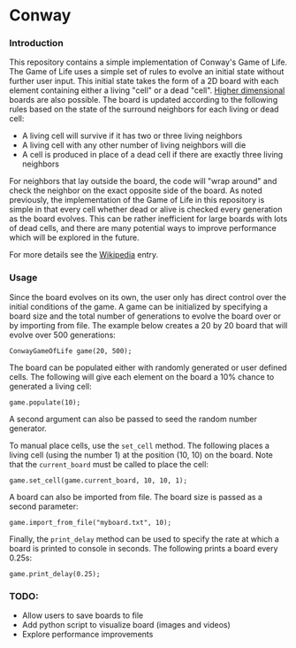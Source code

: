# Conway

### Introduction
This repository contains a simple implementation of Conway's Game of Life. The Game of Life uses a simple set of rules to evolve an initial state without further user input. This initial state takes the form of a 2D board with each element containing either a living "cell" or a dead "cell". [Higher dimensional](https://github.com/bruzewskis/HyperLife)  boards are also possible. The board is updated according to the following rules based on the state of the surround neighbors for each living or dead cell: 

* A living cell will survive if it has two or three living neighbors
* A living cell with any other number of living neighbors will die 
* A cell is produced in place of a dead cell if there are exactly three living neighbors

For neighbors that lay outside the board, the code will "wrap around" and check the neighbor on the exact opposite side of the board. As noted previously, the implementation of the Game of Life in this repository is simple in that every cell whether dead or alive is checked every generation as the board evolves. This can be rather inefficient for large boards with lots of dead cells, and there are many potential ways to improve performance which will be explored in the future. 

For more details see the [Wikipedia](https://en.wikipedia.org/wiki/Conway%27s_Game_of_Life) entry.

### Usage
Since the board evolves on its own, the user only has direct control over the initial conditions of the game. A game can be initialized by specifying a board size and the total number of generations to evolve the board over or by importing from file. The example below creates a 20 by 20 board that will evolve over 500 generations:

```
ConwayGameOfLife game(20, 500); 
```

The board can be populated either with randomly generated or user defined cells. The following will give each element on the board a 10% chance to generated a living cell:

```
game.populate(10);
```

A second argument can also be passed to seed the random number generator. 

To manual place cells, use the `set_cell` method. The following places a living cell (using the number 1) at the position (10, 10) on the board. Note that the `current_board` must be called to place the cell:

```
game.set_cell(game.current_board, 10, 10, 1);
```

A board can also be imported from file. The board size is passed as a second parameter:

```
game.import_from_file("myboard.txt", 10);
```

Finally, the `print_delay` method can be used to specify the rate at which a board is printed to console in seconds. The following prints a board every 0.25s:

```
game.print_delay(0.25);
```

### TODO:
* Allow users to save boards to file
* Add python script to visualize board (images and videos)
* Explore performance improvements

